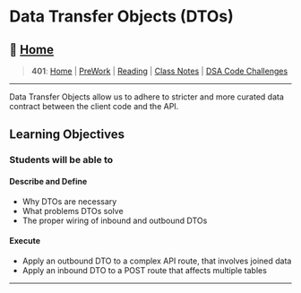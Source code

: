 # Data Transfer Objects (DTOs)

## 🏡 [**Home**](https://mistidinzy.github.io/ReadingNotes/)

> **401**: [Home](/401home.md)
|
[PreWork](/401/PreworkRM.md)
|
[Reading](/401/ReadingRM.md)
|
[Class Notes](/401/ClassRM.md)
|
[DSA Code Challenges](https://mistidinzy.github.io/data-structures-and-algorithms/)
>

_____

Data Transfer Objects allow us to adhere to stricter and more curated data contract between the client code and the API.

## Learning Objectives

### Students will be able to

#### Describe and Define

- Why DTOs are necessary
- What problems DTOs solve
- The proper wiring of inbound and outbound DTOs

#### Execute

- Apply an outbound DTO to a complex API route, that involves joined data
- Apply an inbound DTO to a POST route that affects multiple tables

_____
